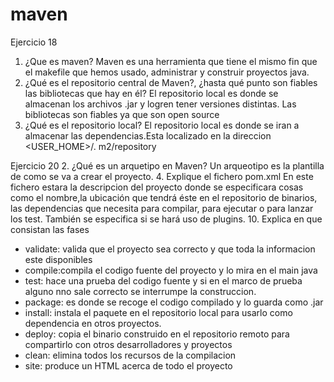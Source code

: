# maven
Ejercicio 18
1. ¿Que es maven?
Maven es una herramienta que tiene el mismo fin que el makefile que hemos usado, administrar y construir proyectos java.
2. ¿Qué es el repositorio central de Maven?, ¿hasta qué punto son fiables las bibliotecas que hay en él?
El repositorio local es donde se almacenan los archivos .jar y logren tener versiones distintas. Las bibliotecas son fiables ya que son open source
3. ¿Qué es el repositorio local?
El repositorio local es donde se iran a almacenar las dependencias.Esta localizado en la direccion <USER_HOME>/. m2/repository

Ejercicio 20
2. ¿Qué es un arquetipo en Maven?
Un arqueotipo es la plantilla de como se va a crear el proyecto.
4. Explique el fichero pom.xml
En este fichero estara la descripcion del proyecto donde se especificara cosas como el nombre,la ubicación que tendrá éste en el repositorio de binarios, las dependencias que necesita para compilar, para ejecutar o para lanzar los test. También se especifica si se hará uso de plugins.
10. Explica en que consistan las fases
- validate: valida que el proyecto sea correcto y que toda la informacion este disponibles
- compile:compila el codigo fuente del proyecto y lo mira en el main java
- test: hace una prueba del codigo fuente y si en el marco de prueba alguno nno sale correcto se interrumpe la construccion.
- package: es donde se recoge el codigo compilado y lo guarda como .jar
- install: instala el paquete en el repositorio local para usarlo como dependencia en otros proyectos. 
- deploy:  copia el binario construido en el repositorio remoto para compartirlo con otros desarrolladores y proyectos
- clean: elimina todos los recursos de la compilacion
- site: produce un HTML acerca de todo el proyecto

